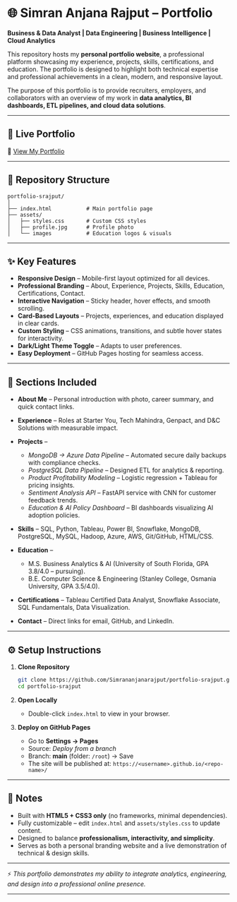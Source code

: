 
# 🌐 Simran Anjana Rajput – Portfolio

**Business & Data Analyst | Data Engineering | Business Intelligence | Cloud Analytics**

This repository hosts my **personal portfolio website**, a professional platform showcasing my experience, projects, skills, certifications, and education. The portfolio is designed to highlight both technical expertise and professional achievements in a clean, modern, and responsive layout.

The purpose of this portfolio is to provide recruiters, employers, and collaborators with an overview of my work in **data analytics, BI dashboards, ETL pipelines, and cloud data solutions**.

---

## 🚀 Live Portfolio

🔗 [View My Portfolio](https://simrananjanarajput.github.io/portfolio-srajput/)

---

## 📂 Repository Structure

```
portfolio-srajput/
│
├── index.html           # Main portfolio page
├── assets/
│   ├── styles.css       # Custom CSS styles
│   ├── profile.jpg      # Profile photo
│   └── images           # Education logos & visuals
```

---

## ✨ Key Features

* **Responsive Design** – Mobile-first layout optimized for all devices.
* **Professional Branding** – About, Experience, Projects, Skills, Education, Certifications, Contact.
* **Interactive Navigation** – Sticky header, hover effects, and smooth scrolling.
* **Card-Based Layouts** – Projects, experiences, and education displayed in clear cards.
* **Custom Styling** – CSS animations, transitions, and subtle hover states for interactivity.
* **Dark/Light Theme Toggle** – Adapts to user preferences.
* **Easy Deployment** – GitHub Pages hosting for seamless access.

---

## 📸 Sections Included

* **About Me** – Personal introduction with photo, career summary, and quick contact links.
* **Experience** – Roles at Starter You, Tech Mahindra, Genpact, and D&C Solutions with measurable impact.
* **Projects** –

  * *MongoDB → Azure Data Pipeline* – Automated secure daily backups with compliance checks.
  * *PostgreSQL Data Pipeline* – Designed ETL for analytics & reporting.
  * *Product Profitability Modeling* – Logistic regression + Tableau for pricing insights.
  * *Sentiment Analysis API* – FastAPI service with CNN for customer feedback trends.
  * *Education & AI Policy Dashboard* – BI dashboards visualizing AI adoption policies.
* **Skills** – SQL, Python, Tableau, Power BI, Snowflake, MongoDB, PostgreSQL, MySQL, Hadoop, Azure, AWS, Git/GitHub, HTML/CSS.
* **Education** –

  * M.S. Business Analytics & AI (University of South Florida, GPA 3.8/4.0 – pursuing).
  * B.E. Computer Science & Engineering (Stanley College, Osmania University, GPA 3.5/4.0).
* **Certifications** – Tableau Certified Data Analyst, Snowflake Associate, SQL Fundamentals, Data Visualization.
* **Contact** – Direct links for email, GitHub, and LinkedIn.

---

## ⚙️ Setup Instructions

1. **Clone Repository**

   ```bash
   git clone https://github.com/Simrananjanarajput/portfolio-srajput.git
   cd portfolio-srajput
   ```

2. **Open Locally**

   * Double-click `index.html` to view in your browser.

3. **Deploy on GitHub Pages**

   * Go to **Settings → Pages**
   * Source: *Deploy from a branch*
   * Branch: **main** (folder: `/root`) → Save
   * The site will be published at:
     `https://<username>.github.io/<repo-name>/`

---

## 📝 Notes

* Built with **HTML5 + CSS3 only** (no frameworks, minimal dependencies).
* Fully customizable – edit `index.html` and `assets/styles.css` to update content.
* Designed to balance **professionalism, interactivity, and simplicity**.
* Serves as both a personal branding website and a live demonstration of technical & design skills.

---

⚡ *This portfolio demonstrates my ability to integrate analytics, engineering, and design into a professional online presence.*

---


